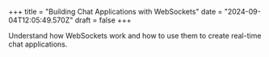 +++
title = "Building Chat Applications with WebSockets"
date = "2024-09-04T12:05:49.570Z"
draft = false
+++

Understand how WebSockets work and how to use them to create real-time chat applications.
        